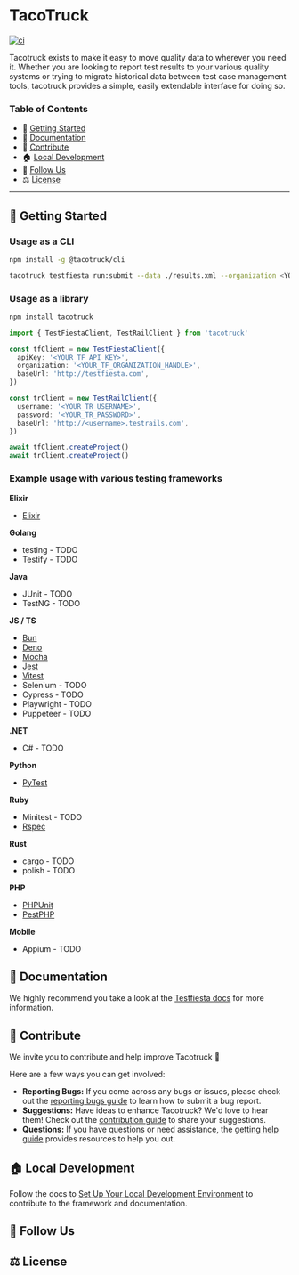 # TacoTruck

[![ci](https://github.com/testfiesta/tacotruck/actions/workflows/ci.yml/badge.svg)](https://github.com/testfiesta/tacotruck/actions/workflows/ci.yml)

Tacotruck exists to make it easy to move quality data to wherever you need it. Whether you are looking to report test results to your various quality systems or trying to migrate historical data between test case management tools, tacotruck provides a simple, easily extendable interface for doing so.

### Table of Contents

- 🚀 [Getting Started](#getting-started)
- 📖 [Documentation](#documentation)
- 💙 [Contribute](#contribute)
- 🏠 [Local Development](#local-development)
- 🔗 [Follow Us](#follow-us)
- ⚖️ [License](#license)

---

## <a name="getting-started">🚀 Getting Started</a>

### Usage as a CLI

```bash
npm install -g @tacotruck/cli
```

```bash
tacotruck testfiesta run:submit --data ./results.xml --organization <YOUR_ORG_HANDLE> --token <YOUR_TF_TOKEN> --project <YOUR_PROJECT_KEY>
```

### Usage as a library

```bash
npm install tacotruck
```

```typescript
import { TestFiestaClient, TestRailClient } from 'tacotruck'

const tfClient = new TestFiestaClient({
  apiKey: '<YOUR_TF_API_KEY>',
  organization: '<YOUR_TF_ORGANIZATION_HANDLE>',
  baseUrl: 'http://testfiesta.com',
})

const trClient = new TestRailClient({
  username: '<YOUR_TR_USERNAME>',
  password: '<YOUR_TR_PASSWORD>',
  baseUrl: 'http://<username>.testrails.com',
})

await tfClient.createProject()
await trClient.createProject()
```

### Example usage with various testing frameworks

**Elixir**

- [Elixir](https://github.com/testfiesta/demo-elixir-tf)

**Golang**

- testing - TODO
- Testify - TODO

**Java**

- JUnit - TODO
- TestNG - TODO

**JS / TS**

- [Bun](https://github.com/testfiesta/demo-bun-tf)
- [Deno](https://github.com/testfiesta/demo-deno-tf)
- [Mocha](https://github.com/testfiesta/demo-mocha-tf)
- [Jest](https://github.com/testfiesta/demo-jest-tf)
- [Vitest](https://github.com/testfiesta/demo-vitest-tf)
- Selenium - TODO
- Cypress - TODO
- Playwright - TODO
- Puppeteer - TODO

**.NET**

- C# - TODO

**Python**

- [PyTest](https://github.com/testfiesta/demo-pytest-tf)

**Ruby**

- Minitest - TODO
- [Rspec](https://github.com/testfiesta/demo-rspec-tf)

**Rust**

- cargo - TODO
- polish - TODO

**PHP**

- [PHPUnit](https://github.com/testfiesta/demo-phpunit-tf)
- [PestPHP](https://github.com/testfiesta/demo-pestphp-tf)

**Mobile**

- Appium - TODO

## <a name="documentation">📖 Documentation</a>

We highly recommend you take a look at the [Testfiesta docs](https://docs.testfieta.com) for more information.

## <a name="contribute">💙 Contribute</a>

We invite you to contribute and help improve Tacotruck 💙

Here are a few ways you can get involved:

- **Reporting Bugs:** If you come across any bugs or issues, please check out the [reporting bugs guide](https://docs.testfiesta.com/community/reporting-bugs) to learn how to submit a bug report.
- **Suggestions:** Have ideas to enhance Tacotruck? We'd love to hear them! Check out the [contribution guide](https://docs.testfiesta.com/tacotruck/community/contributions#guide) to share your suggestions.
- **Questions:** If you have questions or need assistance, the [getting help guide](https://docs.testfiesta.com/tacotruck/community/getting-help) provides resources to help you out.

## <a name="local-development">🏠 Local Development</a>

Follow the docs to [Set Up Your Local Development Environment](https://docs.testfiesta.com/tacotruck/community/contributions#setup) to contribute to the framework and documentation.

## <a name="follow-us">🔗 Follow Us</a>

## <a name="license">⚖️ License</a>

